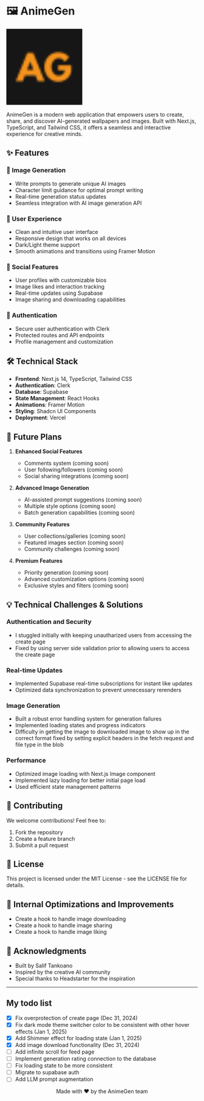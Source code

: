 # 🖼️ AnimeGen

<p align="left">
  <img src="https://raw.githubusercontent.com/saliftankoano/AnimeGen/refs/heads/main/public/AG.png" alt="AnimeGen Logo" width="200" />
</p>

AnimeGen is a modern web application that empowers users to create, share, and discover AI-generated wallpapers and images. Built with Next.js, TypeScript, and Tailwind CSS, it offers a seamless and interactive experience for creative minds.

## ✨ Features

### 🎨 Image Generation

- Write prompts to generate unique AI images
- Character limit guidance for optimal prompt writing
- Real-time generation status updates
- Seamless integration with AI image generation API

### 👥 User Experience

- Clean and intuitive user interface
- Responsive design that works on all devices
- Dark/Light theme support
- Smooth animations and transitions using Framer Motion

### 🌟 Social Features

- User profiles with customizable bios
- Image likes and interaction tracking
- Real-time updates using Supabase
- Image sharing and downloading capabilities

### 🔐 Authentication

- Secure user authentication with Clerk
- Protected routes and API endpoints
- Profile management and customization

## 🛠️ Technical Stack

- **Frontend**: Next.js 14, TypeScript, Tailwind CSS
- **Authentication**: Clerk
- **Database**: Supabase
- **State Management**: React Hooks
- **Animations**: Framer Motion
- **Styling**: Shadcn UI Components
- **Deployment**: Vercel

## 🚀 Future Plans

1. **Enhanced Social Features**

   - Comments system (coming soon)
   - User following/followers (coming soon)
   - Social sharing integrations (coming soon)

2. **Advanced Image Generation**

   - AI-assisted prompt suggestions (coming soon)
   - Multiple style options (coming soon)
   - Batch generation capabilities (coming soon)

3. **Community Features**

   - User collections/galleries (coming soon)
   - Featured images section (coming soon)
   - Community challenges (coming soon)

4. **Premium Features**
   - Priority generation (coming soon)
   - Advanced customization options (coming soon)
   - Exclusive styles and filters (coming soon)

## 💡 Technical Challenges & Solutions

### Authentication and Security

- I stuggled initially with keeping unautharized users from accessing the create page
- Fixed by using server side validation prior to allowing users to access the create page

### Real-time Updates

- Implemented Supabase real-time subscriptions for instant like updates
- Optimized data synchronization to prevent unnecessary rerenders

### Image Generation

- Built a robust error handling system for generation failures
- Implemented loading states and progress indicators
- Difficulty in getting the image to downloaded image to show up in the correct format fixed by setting explicit headers in the fetch request and file type in the blob

### Performance

- Optimized image loading with Next.js Image component
- Implemented lazy loading for better initial page load
- Used efficient state management patterns

## 🤝 Contributing

We welcome contributions! Feel free to:

1. Fork the repository
2. Create a feature branch
3. Submit a pull request

## 📝 License

This project is licensed under the MIT License - see the LICENSE file for details.

## 🤝 Internal Optimizations and Improvements

- Create a hook to handle image downloading
- Create a hook to handle image sharing
- Create a hook to handle image liking

## 🙏 Acknowledgments

- Built by Salif Tankoano
- Inspired by the creative AI community
- Special thanks to Headstarter for the inspiration

---

## My todo list

- [x] Fix overprotection of create page (Dec 31, 2024)
- [x] Fix dark mode theme switcher color to be consistent with other hover effects (Jan 1, 2025)
- [x] Add Shimmer effect for loading state (Jan 1, 2025)
- [x] Add image download functionality (Dec 31, 2024)
- [ ] Add infinite scroll for feed page
- [ ] Implement generation rating connection to the database
- [ ] Fix loading state to be more consistent
- [ ] Migrate to supabase auth
- [ ] Add LLM prompt augmentation

<p align="center">Made with ❤️ by the AnimeGen team</p>
